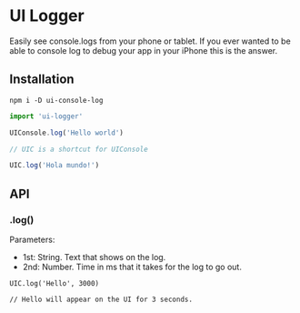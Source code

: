 # UI Logger

Easily see console.logs from your phone or tablet.
If you ever wanted to be able to console log to debug your app in your iPhone this is the answer.

## Installation



```
npm i -D ui-console-log
```

```js
import 'ui-logger'

UIConsole.log('Hello world')

// UIC is a shortcut for UIConsole

UIC.log('Hola mundo!')
```

## API

### .log()

Parameters:

- 1st: String. Text that shows on the log.
- 2nd: Number. Time in ms that it takes for the log to go out.

```
UIC.log('Hello', 3000)

// Hello will appear on the UI for 3 seconds.

```

